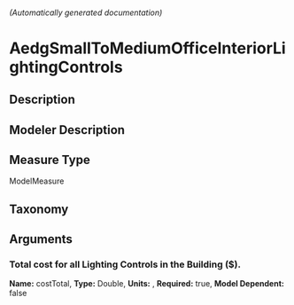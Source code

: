 

###### (Automatically generated documentation)

# AedgSmallToMediumOfficeInteriorLightingControls

## Description


## Modeler Description


## Measure Type
ModelMeasure

## Taxonomy


## Arguments


### Total cost for all Lighting Controls in the Building ($).

**Name:** costTotal,
**Type:** Double,
**Units:** ,
**Required:** true,
**Model Dependent:** false




